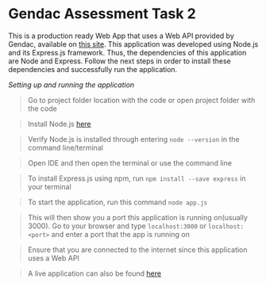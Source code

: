 # Gendac Assessment Task 2

This is a production ready Web App that uses a Web API provided by Gendac, available on
[this site](https://gendacproficiencytest.azurewebsites.net/API/ProductsAPI/). This application was developed 
using Node.js and its Express.js framework. Thus, the dependencies of this application are Node and Express. Follow the
next steps in order to install these dependencies and successfully run the application.

*Setting up and running the application*

> Go to project folder location with the code or open project folder with the code


> Install Node.js [here](https://nodejs.org/en/download/)

> Verify Node.js is installed through entering `node --version` in the command line/terminal

> Open IDE and then open the terminal or use the command line

> To install Express.js using npm, run `npm install --save express` in your terminal 

> To start the application, run this command `node app.js`

> This will then show you a port this application is running on(usually 3000). Go to your browser and type `localhost:3000`
> or `localhost:<port>` and enter a port that the app is running on

> Ensure that you are connected to the internet since this application uses a Web API 

> A live application can also be found [here](https://gendacproductservice.azurewebsites.net/)